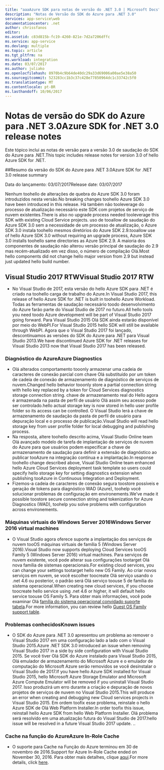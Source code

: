 ```yaml
---
title: "aaaAzure SDK para notas de versão do .NET 3.0 | Microsoft Docs"
description: "Notas de Versão do SDK do Azure para .NET 3.0"
services: app-service\web
documentationcenter: .net
author: chrissfanos
editor: 
ms.assetid: c83d815b-fc19-4260-821e-7d2a7206dffc
ms.service: app-service
ms.devlang: multiple
ms.topic: article
ms.tgt_pltfrm: na
ms.workload: integration
ms.date: 03/07/2017
ms.author: juliako
ms.openlocfilehash: 8970b4c9b64de40dc29a33d69006a00ae5e38a50
ms.sourcegitcommit: 523283cc1b3c37c428e77850964dc1c33742c5f0
ms.translationtype: MT
ms.contentlocale: pt-BR
ms.lasthandoff: 10/06/2017
---
```

# <a name="azure-sdk-for-net-30-release-notes"></a><span data-ttu-id="0b848-103">Notas de versão do SDK do Azure para .NET 3.0</span><span class="sxs-lookup"><span data-stu-id="0b848-103">Azure SDK for .NET 3.0 release notes</span></span>

<span data-ttu-id="0b848-104">Este tópico inclui as notas de versão para a versão 3.0 de saudação do SDK do Azure para .NET.</span><span class="sxs-lookup"><span data-stu-id="0b848-104">This topic includes release notes for version 3.0 of hello Azure SDK for .NET.</span></span>

##<a name="azure-sdk-for-net-30-release-summary"></a><span data-ttu-id="0b848-105">Resumo da versão do SDK do Azure para .NET 3.0</span><span class="sxs-lookup"><span data-stu-id="0b848-105">Azure SDK for .NET 3.0 release summary</span></span>

<span data-ttu-id="0b848-106">Data do lançamento: 03/07/2017</span><span class="sxs-lookup"><span data-stu-id="0b848-106">Release date: 03/07/2017</span></span>
 
<span data-ttu-id="0b848-107">Nenhum toohello de alterações de quebra do Azure SDK 3.0 foram introduzidos nesta versão.</span><span class="sxs-lookup"><span data-stu-id="0b848-107">No breaking changes toohello Azure SDK 3.0 have been introduced in this release.</span></span> <span data-ttu-id="0b848-108">Há também não tooleverage do processo de atualização necessário este SDK com projetos de serviço de nuvem existentes.</span><span class="sxs-lookup"><span data-stu-id="0b848-108">There is also no upgrade process needed tooleverage this SDK with existing Cloud Service projects.</span></span> <span data-ttu-id="0b848-109">uso de tooallow de saudação do Azure SDK 3.0 sem a necessidade de um processo de atualização, o Azure SDK 3.0 instala toohello mesmos diretórios do Azure SDK 2.9.</span><span class="sxs-lookup"><span data-stu-id="0b848-109">tooallow use of hello Azure SDK 3.0 without requiring an upgrade process, Azure SDK 3.0 installs toohello same directories as Azure SDK 2.9.</span></span> <span data-ttu-id="0b848-110">A maioria dos componentes de saudação não alterou versão principal de saudação do 2.9 mas recém-atualizado em vez disso, o número de compilação Olá.</span><span class="sxs-lookup"><span data-stu-id="0b848-110">Most hello components did not change hello major version from 2.9 but instead just updated hello build number.</span></span>

## <a name="visual-studio-2017-rtw"></a><span data-ttu-id="0b848-111">Visual Studio 2017 RTW</span><span class="sxs-lookup"><span data-stu-id="0b848-111">Visual Studio 2017 RTW</span></span>

- <span data-ttu-id="0b848-112">No Visual Studio de 2017, esta versão do hello Azure SDK para .NET é criado na toohello carga de trabalho do Azure.</span><span class="sxs-lookup"><span data-stu-id="0b848-112">In Visual Studio 2017, this release of hello Azure SDK for .NET is built in toohello Azure Workload.</span></span> <span data-ttu-id="0b848-113">Todas as ferramentas de saudação necessário toodo desenvolvimento do Azure farão parte do Visual Studio de 2017 no futuro.</span><span class="sxs-lookup"><span data-stu-id="0b848-113">All hello tools you need toodo Azure development will be part of Visual Studio 2017 going forward.</span></span> <span data-ttu-id="0b848-114">Para Visual Studio 2015 Olá SDK ainda estarão disponível por meio do WebPI.</span><span class="sxs-lookup"><span data-stu-id="0b848-114">For Visual Studio 2015 hello SDK will still be available through WebPI.</span></span> <span data-ttu-id="0b848-115">Agora que o Visual Studio 2017 foi lançado, descontinuamos as versões do SDK do Azure para .NET para Visual Studio 2013.</span><span class="sxs-lookup"><span data-stu-id="0b848-115">We have discontinued Azure SDK for .NET releases for Visual Studio 2013 now that Visual Studio 2017 has been released.</span></span>

### <a name="azure-diagnostics"></a><span data-ttu-id="0b848-116">Diagnóstico do Azure</span><span class="sxs-lookup"><span data-stu-id="0b848-116">Azure Diagnostics</span></span>

- <span data-ttu-id="0b848-117">Olá alterados comportamento tooonly armazenar uma cadeia de caracteres de conexão parcial com chave Olá substituído por um token de cadeia de conexão de armazenamento de diagnóstico de serviços de nuvem.</span><span class="sxs-lookup"><span data-stu-id="0b848-117">Changed hello behavior tooonly store a partial connection string with hello key replaced by a token for Cloud Services diagnostics storage connection string.</span></span> <span data-ttu-id="0b848-118">chave de armazenamento real do Hello agora é armazenada na pasta de perfil de usuário Olá assim seu acesso pode ser controlado.</span><span class="sxs-lookup"><span data-stu-id="0b848-118">hello actual storage key is now stored in hello user profile folder so its access can be controlled.</span></span> <span data-ttu-id="0b848-119">O Visual Studio lerá a chave de armazenamento de saudação da pasta de perfil de usuário para depuração local e o processo de publicação.</span><span class="sxs-lookup"><span data-stu-id="0b848-119">Visual Studio will read hello storage key from user profile folder for local debugging and publishing process.</span></span> 
- <span data-ttu-id="0b848-120">Na resposta, altere toohello descrito acima, Visual Studio Online team Olá avançado modelo de tarefa de implantação de serviços de nuvem do Azure para que usuários podem especificar a chave de armazenamento de saudação para definir a extensão de diagnóstico ao publicar tooAzure na integração contínua e a implantação.</span><span class="sxs-lookup"><span data-stu-id="0b848-120">In response toohello change described above, Visual Studio Online team enhanced hello Azure Cloud Services deployment task template so users could specify hello storage key for setting diagnostics extension when publishing tooAzure in Continuous Integration and Deployment.</span></span>
- <span data-ttu-id="0b848-121">Fizemos-a cadeia de caracteres de conexão segura toostore possíveis e geração de tokens para diagnóstico WAD (Azure), toohelp você solucionar problemas de configuração em environements.</span><span class="sxs-lookup"><span data-stu-id="0b848-121">We’ve made it possible toostore secure connection string and tokenization for Azure Diagnostics (WAD), toohelp you solve problems with configuration across environements.</span></span>
 
### <a name="windows-server-2016-virtual-machines"></a><span data-ttu-id="0b848-122">Máquinas virtuais do Windows Server 2016</span><span class="sxs-lookup"><span data-stu-id="0b848-122">Windows Server 2016 virtual machines</span></span>

- <span data-ttu-id="0b848-123">O Visual Studio agora oferece suporte a implantação dos serviços de nuvem tooOS máquinas virtuais de família 5 (Windows Server 2016).</span><span class="sxs-lookup"><span data-stu-id="0b848-123">Visual Studio now supports deploying Cloud Services tooOS Family 5 (Windows Server 2016) virtual machines.</span></span> <span data-ttu-id="0b848-124">Para serviços de nuvem existente, você pode alterar sua configurações tootarget Olá nova família de sistemas operacionais.</span><span class="sxs-lookup"><span data-stu-id="0b848-124">For existing cloud services, you can change your settings tootarget hello new OS Family.</span></span> <span data-ttu-id="0b848-125">Ao criar novos serviços em nuvem, se você escolher toocreate Olá serviço usando o .net 4.6 ou posterior, o padrão será Olá serviço toouse 5 de família do sistema operacional.</span><span class="sxs-lookup"><span data-stu-id="0b848-125">When creating new cloud services, if you choose toocreate hello service using .net 4.6 or higher, it will default hello service toouse OS Family 5.</span></span>  <span data-ttu-id="0b848-126">Para obter mais informações, você pode examinar Olá [família do sistema operacional convidado suporte tabela](../cloud-services/cloud-services-guestos-update-matrix.md).</span><span class="sxs-lookup"><span data-stu-id="0b848-126">For more information, you can review hello [Guest OS Family support table](../cloud-services/cloud-services-guestos-update-matrix.md).</span></span>

### <a name="known-issues"></a><span data-ttu-id="0b848-127">Problemas conhecidos</span><span class="sxs-lookup"><span data-stu-id="0b848-127">Known issues</span></span>

- <span data-ttu-id="0b848-128">O SDK do Azure para .NET 3.0 apresentou um problema ao remover o Visual Studio 2017 em uma configuração lado a lado com o Visual Studio 2015.</span><span class="sxs-lookup"><span data-stu-id="0b848-128">Azure .NET SDK 3.0 introduced an issue when removing Visual Studio 2017 in a side by side configuration with Visual Studio 2015.</span></span>  <span data-ttu-id="0b848-129">Se você tiver Olá SDK do Azure instalado para Visual Studio 2015, Olá emulador de armazenamento do Microsoft Azure e o emulador de computação do Microsoft Azure serão removidos se você desinstalar o Visual Studio de 2017.</span><span class="sxs-lookup"><span data-stu-id="0b848-129">If you have hello Azure SDK installed for Visual Studio 2015, hello Microsoft Azure Storage Emulator and Microsoft Azure Compute Emulator will be removed if you uninstall Visual Studio 2017.</span></span>  <span data-ttu-id="0b848-130">Isso produzirá um erro durante a criação e depuração de novos projetos de serviços de nuvem no Visual Studio 2015.</span><span class="sxs-lookup"><span data-stu-id="0b848-130">This will produce an error when creating and debugging new Cloud services projects in Visual Studio 2015.</span></span> <span data-ttu-id="0b848-131">Em ordem toofix esse problema, reinstale o hello Azure SDK de Olá Web Platform Installer.</span><span class="sxs-lookup"><span data-stu-id="0b848-131">In order toofix this issue,  reinstall hello Azure SDK from hello Web Platform Installer.</span></span>  <span data-ttu-id="0b848-132">Olá problema será resolvido em uma atualização futura do Visual Studio de 2017.</span><span class="sxs-lookup"><span data-stu-id="0b848-132">hello issue will be resolved in a future Visual Studio 2017 update.</span></span>  <span data-ttu-id="0b848-133">.</span><span class="sxs-lookup"><span data-stu-id="0b848-133">.</span></span>

 
### <a name="azure-in-role-cache"></a><span data-ttu-id="0b848-134">Cache na função do Azure</span><span class="sxs-lookup"><span data-stu-id="0b848-134">Azure In-Role Cache</span></span> 

- <span data-ttu-id="0b848-135">O suporte para Cache na Função do Azure terminou em 30 de novembro de 2016.</span><span class="sxs-lookup"><span data-stu-id="0b848-135">Support for Azure In-Role Cache ended on November 30, 2016.</span></span> <span data-ttu-id="0b848-136">Para obter mais detalhes, clique [aqui](https://azure.microsoft.com/blog/azure-managed-cache-and-in-role-cache-services-to-be-retired-on-11-30-2016/).</span><span class="sxs-lookup"><span data-stu-id="0b848-136">For more details, click [here](https://azure.microsoft.com/blog/azure-managed-cache-and-in-role-cache-services-to-be-retired-on-11-30-2016/).</span></span>





